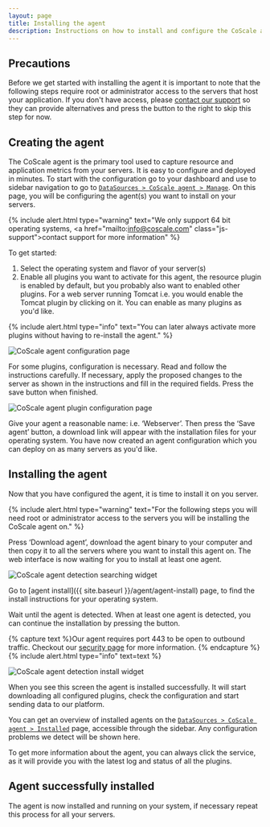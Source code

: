```yaml
---
layout: page
title: Installing the agent
description: Instructions on how to install and configure the CoScale agent.
---
```


## Precautions
Before we get started with installing the agent it is important to note that the following steps require root or administrator access to the servers that host your application. If you don't have access, please <a href="mailto:info@coscale.com" class="js-support">contact our support</a> so they can provide alternatives and press the button to the right to skip this step for now.

## Creating the agent
The CoScale agent is the primary tool used to capture resource and application metrics from your servers. It is easy to configure and deployed in minutes. To start with the configuration go to your dashboard and use to sidebar navigation to go to <a href="#" db-href="/datasources/agentnew/" class="js-dashboard-link">`DataSources > CoScale agent > Manage`</a>. On this page, you will be configuring the agent(s) you want to install on your servers.

{% include alert.html type="warning" text="We only support 64 bit operating systems, <a href=\"mailto:info@coscale.com\" class=\"js-support\">contact support</a> for more information" %}


To get started:

1. Select the operating system and flavor of your server(s)
2. Enable all plugins you want to activate for this agent, the resource plugin is enabled by default, but you probably also want to enabled other plugins. For a web server running Tomcat i.e. you would enable the Tomcat plugin by clicking on it. You can enable as many plugins as you'd like.

{% include alert.html type="info" text="You can later always activate more plugins without having to re-install the agent." %}


<p class="text-center"><img class="img-responsive" src="{{ site.baseurl }}/gfx/getting-started/install-agent/agent_configuration.png" alt="CoScale agent configuration page" /></p>

For some plugins, configuration is necessary. Read and follow the instructions carefully.
If necessary, apply the proposed changes to the server as shown in the instructions and fill in the required fields. Press the save button when finished.

<p class="text-center"><img class="img-responsive" src="{{ site.baseurl }}/gfx/getting-started/install-agent/plugin_configuration.png" alt="CoScale agent plugin configuration page" /></p>
Give your agent a reasonable name: i.e. ‘Webserver’. Then press the ‘Save agent’ button, a download link will appear with the installation files for your operating system. You have now created an agent configuration which you can deploy on as many servers as you'd like.

## Installing the agent

Now that you have configured the agent, it is time to install it on you server.

{% include alert.html type="warning" text="For the following steps you will need root or administrator access to the servers you will be installing the CoScale agent on." %}


Press ‘Download agent’, download the agent binary to your computer and then copy it to all the servers where you want to install this agent on. The web interface is now waiting for you to install at least one agent.

<p class="text-center"><img src="{{ site.baseurl }}/gfx/getting-started/install-agent/agent_detection_searching.png" alt="CoScale agent detection searching widget" /></p>

Go to [agent install]({{ site.baseurl }}/agent/agent-install) page, to find the install instructions for your operating system.

Wait until the agent is detected. When at least one agent is detected, you can continue the installation by pressing the button.

{% capture text %}Our agent requires port 443 to be open to outbound traffic. Checkout our <a href="{{ site.baseurl }}/advanced/security/">security page</a> for more information. {% endcapture %}
{% include alert.html type="info" text=text %}

<p class="text-center"><img src="{{ site.baseurl }}/gfx/getting-started/install-agent/agent_detection_install.png" alt="CoScale agent detection install widget" /></p>

When you see this screen the agent is installed successfully. It will start downloading all configured plugins, check the configuration and start sending data to our platform.

You can get an overview of installed agents on the <a href="#" db-href="/datasources/agentinstalled/" class="js-dashboard-link">`DataSources > CoScale agent > Installed`</a> page, accessible through the sidebar. Any configuration problems we detect will be shown here.

To get more information about the agent, you can always click the service, as it will provide you with the latest log and status of all the plugins.

## Agent successfully installed

The agent is now installed and running on your system, if necessary repeat this process for all your servers.
